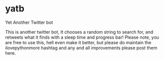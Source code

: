 # yatb
Yet Another Twitter bot


This is another twitter bot, It chooses a random string to search for, and retweets what it finds with a sleep time and progress bar!
Please note, you are free to use this, hell even make it better, but please do maintain the ilovepythonmore hashtag and any and all improvements please post them here.
